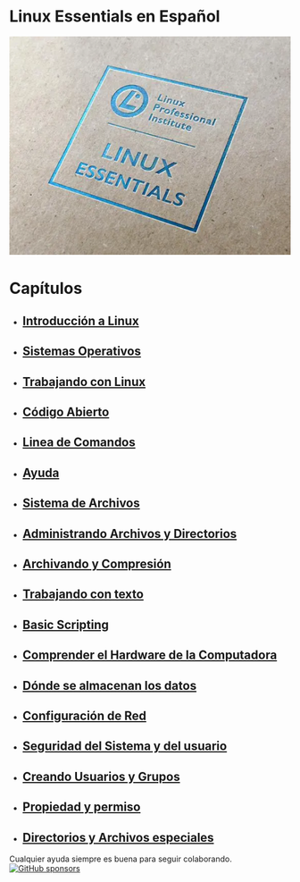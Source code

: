 
# Linux Essentials en Español 

![](img/20241015192136.png)

# Capítulos

- ## [Introducción a Linux](1_Introduccion_a_Linux.md)
- ## [Sistemas Operativos](2_Sistema_Operativos.md)
- ## [Trabajando con Linux](3_Trabajando_con_Linux.md)
- ## [Código Abierto](4_Codigo_abrierto.md)
- ## [Linea de Comandos](5_Linea_de_Comandos.md)
- ## [Ayuda](6_Ayuda.md)
- ## [Sistema de Archivos](7_Sistema_de_archivos.md)
- ## [Administrando Archivos y Directorios](8_Administrando_archivos_y_directorios.md)
- ## [Archivando y Compresión](9_Archivando_y_Compresion.md)
- ## [Trabajando con texto](10_Trabajando_con_Texto.md)
- ## [Basic Scripting](11_Scripting.md)
- ## [Comprender el Hardware de la Computadora](12_Comprender_el_hardware_de_la_computadora.md)
- ## [Dónde se almacenan los datos](13_Donde_se_almacenan_los_datos.md)
- ## [Configuración de Red](13_Donde_se_almacenan_los_datos.md)
- ## [Seguridad del Sistema y del usuario](15_Seguridad_del_sistema_y_del_usuario.md)
- ## [Creando Usuarios y Grupos](16_Creando_usuarios_y_grupos.md)
- ## [Propiedad y permiso](17_Propiedad_y_permiso.md)
- ## [Directorios y Archivos especiales](18_directorios_y_archivos_especiales.md)



Cualquier ayuda siempre es buena para seguir colaborando.  
[![GitHub sponsors](https://undergroundwires.dev/img/badges/donate/flat.svg)](https://www.buymeacoffee.com/nediazla3)
